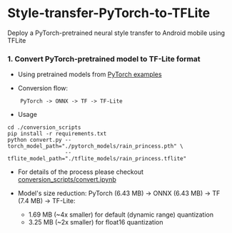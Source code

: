 # Style-transfer-PyTorch-to-TFLite
Deploy a PyTorch-pretrained neural style transfer to Android mobile using TFLite

### 1. Convert PyTorch-pretrained model to TF-Lite format

- Using pretrained models from [PyTorch examples](https://github.com/pytorch/examples/tree/master/fast_neural_style)

- Conversion flow:

```
    PyTorch -> ONNX -> TF -> TF-Lite
```

- Usage

```
cd ./conversion_scripts
pip install -r requirements.txt
python convert.py --torch_model_path="./pytorch_models/rain_princess.pth" \
                  --tflite_model_path="./tflite_models/rain_princess.tflite"
```

- For details of the process please checkout [conversion_scripts/convert.ipynb](conversion_scripts/convert.ipynb)

- Model's size reduction: PyTorch (6.43 MB) -> ONNX (6.43 MB) -> TF (7.4 MB) -> TF-Lite:
    - 1.69 MB (~4x smaller) for default (dynamic range) quantization
    - 3.25 MB (~2x smaller) for float16 quantization 